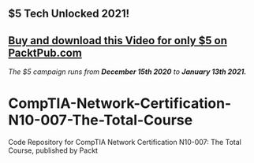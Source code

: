 ## $5 Tech Unlocked 2021!
[Buy and download this Video for only $5 on PacktPub.com](https://www.packtpub.com/product/comptia-network-certification-n10-007-the-total-course-video/9781839211874)
-----
*The $5 campaign         runs from __December 15th 2020__ to __January 13th 2021.__*

# CompTIA-Network-Certification-N10-007-The-Total-Course
Code Repository for CompTIA Network Certification N10-007: The Total Course, published by Packt
